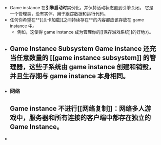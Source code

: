 - Game instance 在**引擎启动时**实例化，并保持活动状态直到引擎关闭。
  它是一个管理类，没有实体，用于跟踪数据和运行代码。
- 任何你希望在**[[关卡加载]]之间持续存在**的内容都应该存放在 game instance 中。
	- 例如，这使得 game instance 成为管理你的[[保存游戏系统]]的好地方。
- Game Instance Subsystem
  Game instance 还充当任意数量的 [[game instance subsystem]] 的**管理器**，这些子系统由 game instance 创建和销毁，并且**生存期**与 game instance 本身相同。
	-
- ### 网络
  Game instance **不进行[[网络复制]]**：网络多人游戏中，服务器和所有连接的客户端中都存在独立的 Game Instance。
	-
-